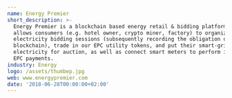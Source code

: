 ```yaml
---
name: Energy Premier
short_description: >-
  Energy Premier is a blockchain based energy retail & bidding platform that
  allows consumers (e.g. hotel owner, crypto miner, factory) to organize
  electricity bidding sessions (subsequently recording the obligation on the
  blockchain), trade in our EPC utility tokens, and put their smart-grid
  electricity for auction, as well as connect smart meters to perform instant
  EPC payments.
industry: Energy
logo: /assets/thumbep.jpg
web: www.energypremier.com
date: '2018-06-28T00:00:00+02:00'
---
```


